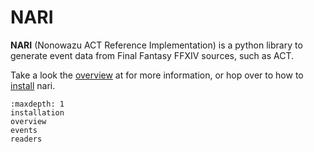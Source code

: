 # NARI


**NARI** (Nonowazu ACT Reference Implementation) is a python library to
generate event data from Final Fantasy FFXIV sources, such as ACT.


Take a look the [overview](overview) at for more information, or hop over to how to [install](installation) nari.


```{toctree}
:maxdepth: 1
installation
overview
events
readers
```
